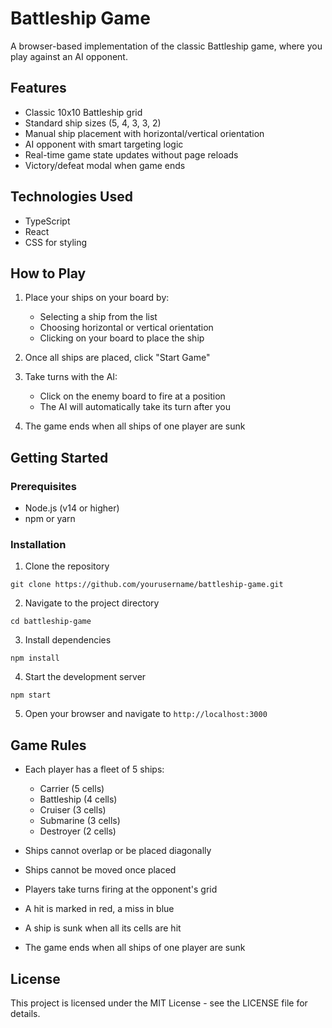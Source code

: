 # Battleship Game

A browser-based implementation of the classic Battleship game, where you play against an AI opponent.

## Features

- Classic 10x10 Battleship grid
- Standard ship sizes (5, 4, 3, 3, 2)
- Manual ship placement with horizontal/vertical orientation
- AI opponent with smart targeting logic
- Real-time game state updates without page reloads
- Victory/defeat modal when game ends

## Technologies Used

- TypeScript
- React
- CSS for styling

## How to Play

1. Place your ships on your board by:
   - Selecting a ship from the list
   - Choosing horizontal or vertical orientation
   - Clicking on your board to place the ship

2. Once all ships are placed, click "Start Game"

3. Take turns with the AI:
   - Click on the enemy board to fire at a position
   - The AI will automatically take its turn after you

4. The game ends when all ships of one player are sunk

## Getting Started

### Prerequisites

- Node.js (v14 or higher)
- npm or yarn

### Installation

1. Clone the repository
```
git clone https://github.com/yourusername/battleship-game.git
```

2. Navigate to the project directory
```
cd battleship-game
```

3. Install dependencies
```
npm install
```

4. Start the development server
```
npm start
```

5. Open your browser and navigate to `http://localhost:3000`

## Game Rules

- Each player has a fleet of 5 ships:
  - Carrier (5 cells)
  - Battleship (4 cells)
  - Cruiser (3 cells)
  - Submarine (3 cells)
  - Destroyer (2 cells)

- Ships cannot overlap or be placed diagonally
- Ships cannot be moved once placed
- Players take turns firing at the opponent's grid
- A hit is marked in red, a miss in blue
- A ship is sunk when all its cells are hit
- The game ends when all ships of one player are sunk

## License

This project is licensed under the MIT License - see the LICENSE file for details.
